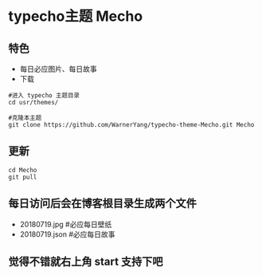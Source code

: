 
# typecho主题 Mecho

## 特色
- 每日必应图片、每日故事
- 下载

```
#进入 typecho 主题目录
cd usr/themes/

#克隆本主题
git clone https://github.com/WarnerYang/typecho-theme-Mecho.git Mecho

```

## 更新

```
cd Mecho 
git pull
```

## 每日访问后会在博客根目录生成两个文件
- 20180719.jpg  #必应每日壁纸
- 20180719.json #必应每日故事

## 觉得不错就右上角  start 支持下吧
